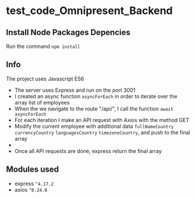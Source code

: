 # test_code_Omnipresent_Backend

## Install Node Packages Depencies

Run the command `npm install`

## Info

The project uses Javascript ES6

- The server uses Express and run on the port 3001
- I created an async function `asyncForEach` in order to iterate over the array list of employees
- When the we navigate to the route "/api/", I call the function `await asyncForEach`
- For each iteration I make an API request with Axios with the method GET
- Modify the current employee with additional data `fullNameCountry` `currencyCountry` `languagesCountry` `timezoneCountry`, and push to the final array
- 
- Once all API requests are done, express return the final array

## Modules used

- express `^4.17.2`
- axios `^0.24.0`

